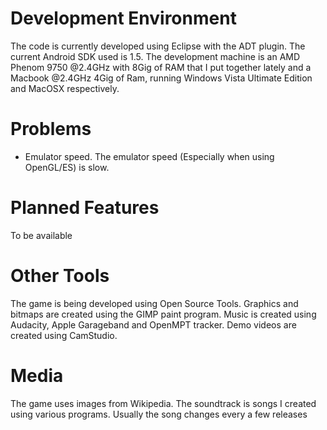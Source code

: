 # Development Environment #
The code is currently developed using Eclipse with the ADT plugin. The current Android SDK used is 1.5. The development machine is an AMD Phenom 9750 @2.4GHz with 8Gig of RAM that I put together lately and a Macbook @2.4GHz 4Gig of Ram, running Windows Vista Ultimate Edition and MacOSX respectively.

# Problems #

  * Emulator speed. The emulator speed (Especially when using OpenGL/ES) is slow.


# Planned Features #
To be available

# Other Tools #

The game is being developed using Open Source Tools. Graphics and bitmaps are created using the GIMP paint program. Music is created using Audacity, Apple Garageband and OpenMPT tracker. Demo videos are created using CamStudio.

# Media #

The game uses images from Wikipedia. The soundtrack is songs I created using various programs. Usually the song changes every a few releases